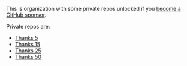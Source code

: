 This is organization with some private repos unlocked if you [become a GitHub sponsor](https://github.com/sponsors/nikitavoloboev).

Private repos are:

- [Thanks 5](https://github.com/rewards-nikita/thanks-5)
- [Thanks 15](https://github.com/rewards-nikita/thanks-15)
- [Thanks 25](https://github.com/rewards-nikita/thanks-25)
- [Thanks 50](https://github.com/rewards-nikita/thanks-50)
